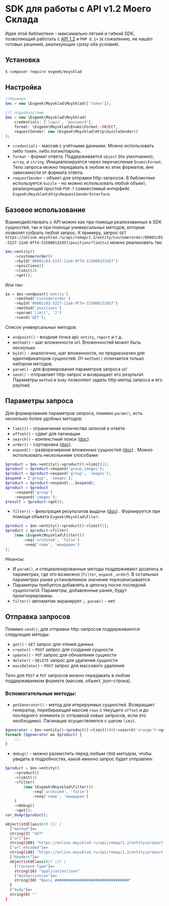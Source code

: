# SDK для работы с API v1.2 Моего Склада

Идея этой библиотеки - максимально лёгкий и гибкий SDK, позволяющий работать
с [API 1.2](https://dev.moysklad.ru/doc/api/remap/1.2) и `PHP 8.1+` (к сожалению, не нашёл готовых решений, реализующих
сразу оба условия).

## Установка

```bash
$ composer require evgeek/moysklad
```

## Настройка

```php
//Минимум
$ms = new \Evgeek\Moysklad\MoySklad(['token']);

//С подробностями
$ms = new \Evgeek\Moysklad\MoySklad(
    credentials: ['login', 'password'],
    format: \Evgeek\Moysklad\Enums\Format::OBJECT,
    requestSender: new \Evgeek\Moysklad\Http\GuzzleSender()
);
```

* `credentials` - массив с учётными данными. Можно использовать либо токен, либо логин/пароль.
* `format` - формат ответа. Поддерживается `object` (по умолчанию), `array`, и `string`. Инициализируется через
  перечисление `Enums\Format`. Тело запроса можно передавать в любом из этих форматов, вне зависимости от формата
  ответа.
* `requestSender` - объект для отправки http-запросов. В библиотеке используется `Guzzle` - но можно использовать любой
  объект, реализующий простой `PSR-7` совместимый интерфейс `Evgeek\Moysklad\Http\RequestSenderInterface`.

## Базовое использование

Взаимодействовать с API можно как при помощи реализованных в SDK сущностей, так и при помощи универсальных методов,
которые позволят собрать любой запрос. К примеру,
запрос `GET https://online.moysklad.ru/api/remap/1.2/entity/customerorder/00001c03-5227-11e8-9ff4-315000132d57/positions?limit=2`
можно реализовать так:

```php
$ms->entity()
    ->customerorder()
    ->byId('00001c03-5227-11e8-9ff4-315000132d57')
    ->positions()
    ->limit(2)
    ->get();
```

Или так:

```php
$a = $ms->endpoint('entity')
    ->method('customerorder')
    ->byId('00001c03-5227-11e8-9ff4-315000132d57')
    ->method('positions')
    ->param('limit', '2')
    ->send('GET');
```

Список универсальных методов:

* `endpoint()` - входная точка api: `entity`, `report` и т д.
* `method()` - шаг вложенности url. Вложенностей может быть несколько
* `byId()` - аналогично, шаг вложенности, но предназначен для идентификаторов сущностей. От `method()` отличается только
  набором методов.
* `param()` - для формирования параметров запроса url
* `send()` - отправляет http-запрос и возвращает его результат. Параметры `method` и `body` позволяют задать http-метод
  запроса и его payload.

## Параметры запроса

Для формирования параметров запроса, помимо `param()`, есть несколько более удобных методов:

* `limit()` - ограничение количества записей в ответе
* `offset()` - сдвиг для пагинации
* `search()` - контекстный
  поиск ([doc](https://dev.moysklad.ru/doc/api/remap/1.2/#mojsklad-json-api-obschie-swedeniq-kontextnyj-poisk))
* `order()` -
  сортировка ([doc](https://dev.moysklad.ru/doc/api/remap/1.2/#mojsklad-json-api-obschie-swedeniq-sortirowka-ob-ektow)).
* `expand()` - разворачивание вложенных
  сущностей ([doc](https://dev.moysklad.ru/doc/api/remap/1.2/#mojsklad-json-api-obschie-swedeniq-zamena-ssylok-ob-ektami-s-pomosch-u-expand))
  . Можно использовать несколькими способами:

```php
$product = $ms->entity()->product()->limit(1);
$product = $product->expand('group,images');
$product = $product->expand('group', 'images');
$expand = ['group', 'images'];
$product = $product->expand(...$expand);
$product = $product
    ->expand('group')
    ->expand('images');
$result = $product->get();
```

* `filter()` - фильтрация результатов
  выдачи ([doc](https://dev.moysklad.ru/doc/api/remap/1.2/#mojsklad-json-api-obschie-swedeniq-fil-traciq-wyborki-s-pomosch-u-parametra-filter))
  . Формируется при помощи объекта `Evgeek\Moysklad\Filer`:

```php
$product = $ms->entity()->product()->limit(1);
$product = $product->filter(
    (new \Evgeek\Moysklad\Filter())
        ->eq('archived', 'false')
        ->neq('name', 'мандарин')
);
```

Нюансы:

* И `param()`, и специализированные методы поддерживают дозапись в параметрах, где это возможно (`filter`, `expand`
  , `order`). В остальных параметрах ранее установленное значение перезаписывается.
* Параметры требуется добавлять в цепочку после последней сущности/id. Параметры, добавленные ранее, будут
  проигнорированы.
* `filter()` автоматом экранирует `;`. `param()` - нет.

## Отправка запросов

Помимо `send()`, для отправки http-запросов поддерживаются следующие методы:

* `get()` - `GET` запрос для чтения данных
* `create()` - `POST` запрос для создания сущности
* `update()` - `PUT` запрос для обновления сущности
* `delete()` - `DELETE` запрос для удаления сущности
* `massDelete()` - `POST` запрос для массового удаления

Тело для `POST` и `PUT` запросов можно передавать в любом поддерживаемом формате (массив, объект, json-строка).

### Вспомогательные методы:

* `getGenerator()` - метод для итерируемых сущностей. Возвращает генератор, перебирающий массив `rows` с
  текущего `offset` и до последнего элемента (с отправкой новых запросов, если это необходимо). Пагинация осуществляется
  с шагом `limit`.

```php
$generator = $ms->entity()->product()->limit(100)->search('orange')->getGenerator();
foreach ($generator as $product) {
    //...
}
```

* `debug()` - можно разместить перед любым `CRUD` методом, чтобы увидеть в подробностях, какой именно запрос будет
  отправлен:

```php
$product = $ms->entity()
    ->product()
    ->limit(1)
    ->filter(
        (new \Evgeek\Moysklad\Filter())
            ->eq('archived', 'false')
            ->neq('name', 'мандарин')
    )
    ->debug()
    ->get();
var_dump($product);
```

```bash
object(stdClass)#28 (5) {
  ["method"]=>
  string(3) "GET"
  ["url"]=>
  string(108) "https://online.moysklad.ru/api/remap/1.2/entity/product?limit=1&filter=archived=false;name!=мандарин"
  ["url_encoded"]=>
  string(148) "https://online.moysklad.ru/api/remap/1.2/entity/product?limit=1&filter=archived%3Dfalse%3Bname%21%3D%D0%BC%D0%B0%D0%BD%D0%B4%D0%B0%D1%80%D0%B8%D0%BD"
  ["headers"]=>
  object(stdClass)#27 (2) {
    ["Content-Type"]=>
    string(16) "application/json"
    ["Authorization"]=>
    string(38) "Basic #################################"
  }
  ["body"]=>
  string(0) ""
}
```